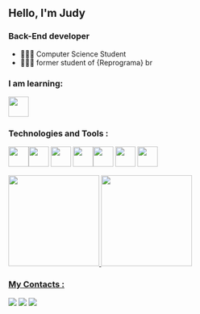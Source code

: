 ## Hello, I'm Judy
### Back-End developer


- 👩🏻‍🎓 Computer Science Student 
- 👩🏻‍💻 former student of {Reprograma} br


### I am learning:
<img src="https://cdn.jsdelivr.net/gh/devicons/devicon/icons/java/java-original.svg" width="40" height="40" />

### Technologies and Tools :
<img src="https://cdn.jsdelivr.net/gh/devicons/devicon/icons/python/python-original.svg" width="40" height="40" /><img src="https://cdn.jsdelivr.net/gh/devicons/devicon/icons/git/git-original.svg" width="40" height="40"/> <img src="https://cdn.jsdelivr.net/gh/devicons/devicon/icons/nodejs/nodejs-original.svg" width="40" height="40"/> <img src="https://cdn.jsdelivr.net/gh/devicons/devicon/icons/javascript/javascript-original.svg" width="40" height="40"/><img src="https://cdn.jsdelivr.net/gh/devicons/devicon/icons/mongodb/mongodb-plain.svg" width="40" height="40"/>
<img src="https://cdn.jsdelivr.net/gh/devicons/devicon/icons/express/express-original.svg"  width="40" height="40" />
<img src="https://cdn.jsdelivr.net/gh/devicons/devicon/icons/npm/npm-original-wordmark.svg"  width="40" height="40" />
          
              

<div>
<a href="https://github.com/judy-01">
<img height="180em" src="https://github-readme-stats.vercel.app/api/top-langs/?username=judy01&layout=compact&langs_count=7&theme=midnight-purple"/>
<img height="180em" src="https://github-readme-stats.vercel.app/api?username=judy01&show_icons=true&theme=midnight-purple&include_all_commits=true&count_private=true"/>
</div>

  ### My Contacts  : 
 <div>
 <a href="https://instagram.com/judy.i00ii" target="_blank"><img src="https://img.shields.io/badge/-Instagram-%23E4405F?style=for-the-badge&logo=instagram&logoColor=midnight-purple" target="_blank"></a>
 <a href = "mailto:contato@judysantos169@gmail.com"><img src="https://img.shields.io/badge/Gmail-D14836?style=for-the-badge&logo=gmail&logoColor=white" target="_blank"></a>
<a href="https://www.linkedin.com/in/judy-santos" target="_blank"><img src="https://img.shields.io/badge/-LinkedIn-%230077B5?style=for-the-badge&logo=linkedin&logoColor=white" target="_blank"></a>   
</div>



 


